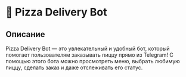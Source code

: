 # 🍕 Pizza Delivery Bot

## Описание
Pizza Delivery Bot — это увлекательный и удобный бот, который помогает пользователям заказывать пиццу прямо из Telegram! 
С помощью этого бота можно просмотреть меню, выбрать любимую пиццу, сделать заказ и даже отслеживать его статус.